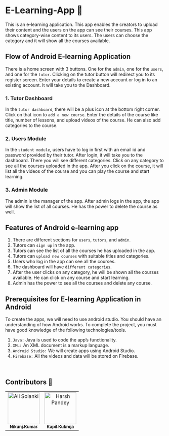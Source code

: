 # **E-Learning-App** 📖

This is an e-learning application. This app enables the creators to upload their content and the users on the app can see their courses. This app shows category-wise content to its users. The users can choose the category and it will show all the courses available.

## **Flow of Android E-learning Application**

There is a home screen with 3 buttons. One for the `admin`, one for the `users`, and one for the `tutor`. Clicking on the tutor button will redirect you to its register screen. Enter your details to create a new account or log in to an existing account. It will take you to the Dashboard.

### 1. **Tutor Dashboard**
  In the `tutor dashboard`, there will be a plus icon at the bottom right corner. Click on that icon to `add a new course`. Enter the details of the course like title, number of lessons, and upload videos of the course. He can also add categories to the course.

### 2. Users Module
In the `student module`, users have to log in first with an email id and password provided by their tutor. After login, it will take you to the dashboard. There you will see different categories. Click on any category to see all the courses uploaded in the app. After you click on the course, it will list all the videos of the course and you can play the course and start learning.

### 3. Admin Module
The admin is the manager of the app. After admin logs in the app, the app will show the list of all courses. He has the power to delete the course as well.


## Features of Android e-learning app
1. There are different sections for `users`, `tutors`, and `admin`.
2. Tutors can `sign up` in the app.
3. Tutors can see the list of all the courses he has uploaded in the app.
4. Tutors can `upload new courses` with suitable titles and categories.
5. Users who log in the app can see all the courses.
6. The dashboard will have `different categories`.
7. After the user clicks on any category, he will be shown all the courses available. He can click on any course and start learning.
8. Admin has the power to see all the courses and delete any course.


## Prerequisites for E-learning Application in Android
To create the apps, we will need to use android studio. You should have an understanding of how Android works. To complete the project, you must have good knowledge of the following technologies/tools.

1. `Java:` Java is used to code the app’s functionality.
2. `XML:` An XML document is a markup language.
3. `Android Studio:` We will create apps using Android Studio.
4. `Firebase:` All the videos and data will be stored on Firebase.

<br>

## Contributors 👻

<table>
    <tbody>
        <tr>
            <td align="center">
                <a href="https://github.com/nikunjk9/">
                    <img src="https://avatars.githubusercontent.com/u/140910919?v=4" width="100px;" alt="Ali Solanki"/>
                    <br />
                    <sub><b>Nikunj Kumar</b></sub>
                </a> 
            </td>
            <td align="center">
                <a href="https://github.com/kxpil09/">
                    <img src="https://avatars.githubusercontent.com/u/99945815?v=4" width="100px;" alt="Harsh Pandey"/>
                    <br />
                    <sub><b>Kapil Kukreja</b></sub>
                </a>
            </td>
         </tr>
    </tbody>
</table>

